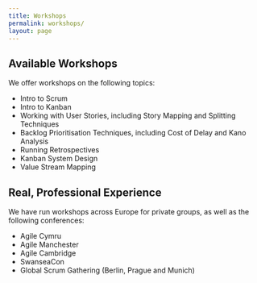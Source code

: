 ```yaml
---
title: Workshops
permalink: workshops/
layout: page
---
```


## Available Workshops
<div class="row">

We offer workshops on the following topics:

- Intro to Scrum
- Intro to Kanban
- Working with User Stories, including Story Mapping and Splitting Techniques
- Backlog Prioritisation Techniques, including Cost of Delay and Kano Analysis
- Running Retrospectives
- Kanban System Design
- Value Stream Mapping
</div>

## Real, Professional Experience

<div class="row">
We have run workshops across Europe for private groups, as well as the following conferences:

- Agile Cymru
- Agile Manchester
- Agile Cambridge
- SwanseaCon
- Global Scrum Gathering (Berlin, Prague and Munich)

</div>
